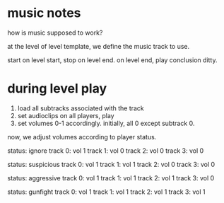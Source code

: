 # music notes

how is music supposed to work?

at the level of level template, we define the music track to use.

start on level start, stop on level end.
on level end, play conclusion ditty.

# during level play

1. load all subtracks associated with the track
2. set audioclips on all players, play
3. set volumes 0-1 accordingly. initially, all 0 except subtrack 0.

now, we adjust volumes according to player status.

status: ignore
    track 0: vol 1
    track 1: vol 0
    track 2: vol 0
    track 3: vol 0

status: suspicious
    track 0: vol 1
    track 1: vol 1
    track 2: vol 0
    track 3: vol 0

status: aggressive
    track 0: vol 1
    track 1: vol 1
    track 2: vol 1
    track 3: vol 0

status: gunfight
    track 0: vol 1
    track 1: vol 1
    track 2: vol 1
    track 3: vol 1